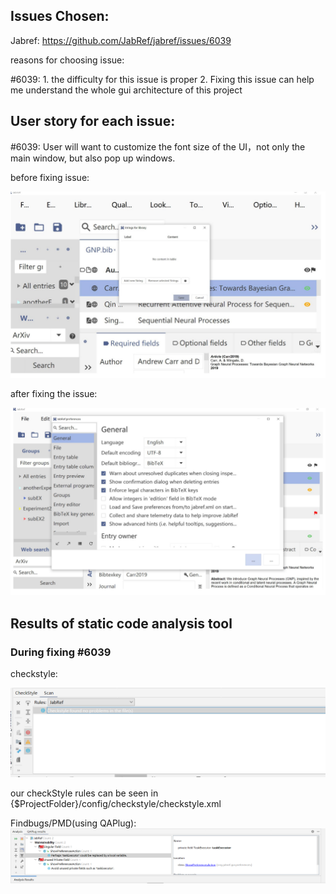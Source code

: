 ## Issues Chosen:

Jabref:
<https://github.com/JabRef/jabref/issues/6039>





reasons for choosing issue:

#6039: 1. the difficulty for this issue is proper 2. Fixing this issue can help me understand the whole gui architecture of this project



## User story for each issue:

#6039: User will want to customize the font size of the UI，not only the main window, but also pop up windows.

before fixing issue:

![1588836740889](./figures/6039_fig_1.png)

after fixing the issue:

![1588836826400](./figures/6039_fig_2.png)



## Results of static code analysis tool

### During fixing #6039

checkstyle:

![1588848833652](./figures/6039_result_of_checkstyle.png)

our checkStyle rules can be seen in {$ProjectFolder}/config/checkstyle/checkstyle.xml

Findbugs/PMD(using QAPlug):![1588860251722](./figures/6039_result_of_QAPlug.png)

